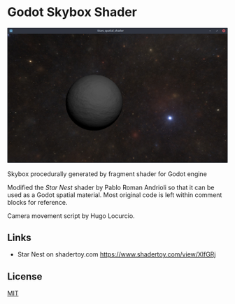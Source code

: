 # Godot Skybox Shader

![Godot Skybox Shader](https://github.com/JohanAR/godot-skybox-shader/blob/master/Screenshot.jpg)

Skybox procedurally generated by fragment shader for Godot engine

Modified the *Star Nest* shader by Pablo Roman Andrioli so that it can be used
as a Godot spatial material. Most original code is left within comment blocks
for reference.

Camera movement script by Hugo Locurcio.

## Links
* Star Nest on shadertoy.com <https://www.shadertoy.com/view/XlfGRj>

## License
[MIT](https://choosealicense.com/licenses/mit/)

